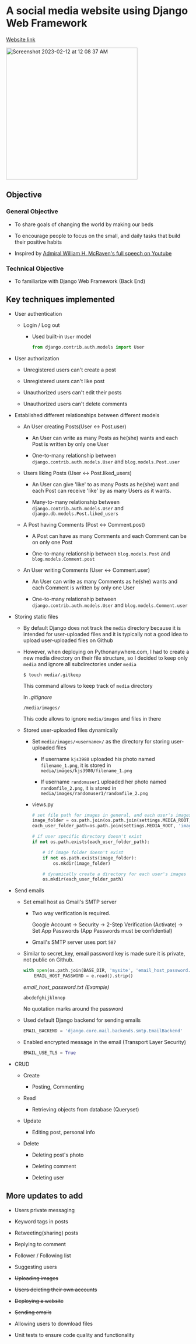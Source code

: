 # A social media website using Django Web Framework

[Website link](http://kjs3980.pythonanywhere.com)

<img width="360" alt="Screenshot 2023-02-12 at 12 08 37 AM" src="https://user-images.githubusercontent.com/96529477/218298257-be205c61-851c-4b4c-8fbc-33637aff7d67.png">

## Objective

### General Objective

- To share goals of changing the world by making our beds

- To encourage people to focus on the small, and daily tasks that build their positive habits

- Inspired by [Admiral William H. McRaven's full speech on Youtube](https://youtu.be/pxBQLFLei70)

### Technical Objective

- To familiarize with Django Web Framework (Back End)

## Key techniques implemented

- User authentication
 
    - Login / Log out
    
        - Used built-in `User` model
        
            ```py
            from django.contrib.auth.models import User
            ```

- User authorization

    - Unregistered users can't create a post

    - Unregistered users can't like post

    - Unauthorized users can't edit their posts

    - Unauthorized users can't delete comments

- Established different relationships between different models

    - An User creating Posts(User <-> Post.user)

        - An User can write as many Posts as he(she) wants and each Post is written by only one User

        - One-to-many relationship between `django.contrib.auth.models.User` and `blog.models.Post.user`


    - Users liking Posts (User <-> Post.liked_users)

        - An User can give 'like' to as many Posts as he(she) want and each Post can receive 'like' by as many Users as it wants.

        - Many-to-many relationship between `django.contrib.auth.models.User` and `django.db.models.Post.liked_users`

    - A Post having Comments (Post <-> Comment.post)

        - A Post can have as many Comments and each Comment can be on only one Post

        - One-to-many relationship between `blog.models.Post` and `blog.models.Comment.post`
    
    - An User writing Comments (User <-> Comment.user)

        - An User can write as many Comments as he(she) wants and each Comment is written by only one User

        - One-to-many relationship between `django.contrib.auth.models.User` and `blog.models.Comment.user`

- Storing static files

    - By default Django does not track the `media` directory because it is intended for user-uploaded files and it is typically not a good idea to upload user-uploaded files on Github
    
    - However, when deploying on Pythonanywhere.com, I had to create a new media directory on their file structure, so I decided to keep only `media` and ignore all subdirectories under `media`


        ```
        $ touch media/.gitkeep
        ```

        This command allows to keep track of `media` directory

        In <em>.gitignore</em>
        
        ```
        /media/images/
        ```

        This code allows to ignore `media/images` and files in there

    - Stored user-uploaded files dynamically

        - Set `media/images/<username>/` as the directory for storing user-uploaded files

            - If username `kjs3980` uploaded his photo named `filename_1.png`, it is stored in `media/images/kjs3980/filename_1.png`

            - If username `randomuser1` uploaded her photo named `randomfile_2.png`, it is stored in `media/images/randomuser1/randomfile_2.png`

        - views.py

            ```py
            # set file path for images in general, and each user's images
            image_folder = os.path.join(os.path.join(settings.MEDIA_ROOT,'images'))
            each_user_folder_path=os.path.join(settings.MEDIA_ROOT, 'images', user.username)

            # if user specific directory doesn't exist
            if not os.path.exists(each_user_folder_path):

                # if image folder doesn't exist
                if not os.path.exists(image_folder):
                    os.mkdir(image_folder)

                # dynamically create a directory for each user's images 
                os.mkdir(each_user_folder_path)
            ```

- Send emails

    - Set email host as Gmail's SMTP server

        - Two way verification is required.

            Google Account -> Security -> 2-Step Verification (Activate) -> Set App Passwords (App Passwords must be confidential)
        
        - Gmail's SMTP server uses port `587`

    - Similar to secret_key, email password key is made sure it is private, not public on Github.

        ```py
        with open(os.path.join(BASE_DIR, 'mysite', 'email_host_password.txt')) as e:
            EMAIL_HOST_PASSWORD = e.read().strip()
        ```

        <em>email_host_password.txt (Example)</em>

        ```
        abcdefghijklmnop
        ```

        No quotation marks around the password
    
    - Used default Django backend for sending emails

        ```py
        EMAIL_BACKEND = 'django.core.mail.backends.smtp.EmailBackend'
        ``` 
    
    - Enabled encrypted message in the email (Transport Layer Security)

        ```py
        EMAIL_USE_TLS = True
        ```

- CRUD

    - Create
        
        - Posting, Commenting

    - Read

        - Retrieving objects from database (Queryset)

    - Update

        - Editing post, personal info
    
    - Delete

        - Deleting post's photo

        - Deleting comment

        - Deleting user

## More updates to add

- Users private messaging

- Keyword tags in posts

- Retweeting(sharing) posts

- Replying to comment

- Follower / Following list

- Suggesting users

- ~~Uploading images~~

- ~~Users deleting their own accounts~~

- ~~Deploying a website~~

- ~~Sending emails~~

- Allowing users to download files

- Unit tests to ensure code quality and functionality
